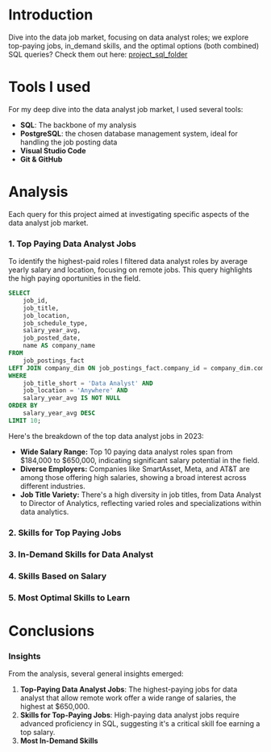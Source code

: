 # Introduction
Dive into the data job market, focusing on data analyst roles; we explore top-paying jobs, in_demand skills, and the optimal options (both combined)
SQL queries? Check them out here: [project_sql_folder](/project_sql/)

# Tools I used
For my deep dive into the data analyst job market, I used several tools:
- **SQL**: The backbone of my analysis
- **PostgreSQL**: the chosen database management system, ideal for handling the job posting data
- **Visual Studio Code**
- **Git & GitHub**

# Analysis
Each query for this project aimed at investigating specific aspects of the data analyst job market.

### 1. Top Paying Data Analyst Jobs
To identify the highest-paid roles I filtered data analyst roles by average yearly salary and location, focusing on remote jobs. This query highlights the high paying oportunities in the field.

```sql
SELECT
    job_id,
    job_title,
    job_location,
    job_schedule_type,
    salary_year_avg,
    job_posted_date,
    name AS company_name
FROM
    job_postings_fact
LEFT JOIN company_dim ON job_postings_fact.company_id = company_dim.company_id
WHERE
    job_title_short = 'Data Analyst' AND
    job_location = 'Anywhere' AND
    salary_year_avg IS NOT NULL
ORDER BY
    salary_year_avg DESC
LIMIT 10;
```
Here's the breakdown of the top data analyst jobs in 2023:
- **Wide Salary Range:** Top 10 paying data analyst roles span from $184,000 to $650,000, indicating significant salary potential in the field.
- **Diverse Employers:** Companies like SmartAsset, Meta, and AT&T are among those offering high salaries, showing a broad interest across different industries.
- **Job Title Variety:** There's a high diversity in job titles, from Data Analyst to Director of Analytics, reflecting varied roles and specializations within data analytics.

### 2. Skills for Top Paying Jobs

### 3. In-Demand Skills for Data Analyst

### 4. Skills Based on Salary

### 5. Most Optimal Skills to Learn

# Conclusions

### Insights
From the analysis, several general insights emerged:

1. **Top-Paying Data Analyst Jobs**: The highest-paying jobs for data analyst that allow remote work offer a wide range of salaries, the highest at $650,000.
2. **Skills for Top-Paying Jobs**: High-paying data analyst jobs require advanced proficiency in SQL, suggesting it's a critical skill foe earning a top salary.
3. **Most In-Demand Skills**

